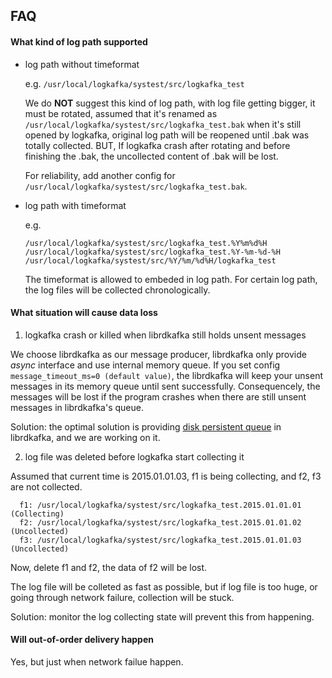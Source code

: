 ## FAQ

#### What kind of log path supported

* log path without timeformat
  
  e.g. `/usr/local/logkafka/systest/src/logkafka_test`

  We do **NOT** suggest this kind of log path, with log file getting bigger, it must be rotated, assumed that it's renamed as `/usr/local/logkafka/systest/src/logkafka_test.bak` when it's still opened by logkafka, original log path will be reopened until .bak was totally collected. BUT, If logkafka crash after rotating and before finishing the .bak, the uncollected content of .bak will be lost.
  
  For reliability, add another config for `/usr/local/logkafka/systest/src/logkafka_test.bak`.
    
* log path with timeformat

  e.g. 
  
  ```
  /usr/local/logkafka/systest/src/logkafka_test.%Y%m%d%H
  /usr/local/logkafka/systest/src/logkafka_test.%Y-%m-%d-%H
  /usr/local/logkafka/systest/src/%Y/%m/%d%H/logkafka_test
  ```
  
  The timeformat is allowed to embeded in log path. For certain log path, the log files will be collected chronologically.
  

#### What situation will cause data loss

1. logkafka crash or killed when librdkafka still holds unsent messages

We choose librdkafka as our message producer, librdkafka only provide *async* interface and use internal memory queue. If you set config `message_timeout_ms=0 (default value)`, the librdkafka will keep your unsent messages in its memory queue until sent successfully. Consequencely, the messages will be lost if the program crashes when there are still unsent messages in librdkafka's queue.

Solution: the optimal solution is providing [disk persistent queue](https://github.com/edenhill/librdkafka/issues/31) in librdkafka, and we are working on it.
  
2. log file was deleted before logkafka start collecting it

Assumed that current time is 2015.01.01.03, f1 is being collecting, and f2, f3 are not collected.

```
  f1: /usr/local/logkafka/systest/src/logkafka_test.2015.01.01.01 (Collecting)
  f2: /usr/local/logkafka/systest/src/logkafka_test.2015.01.01.02 (Uncollected)
  f3: /usr/local/logkafka/systest/src/logkafka_test.2015.01.01.03 (Uncollected)
```

Now, delete f1 and f2, the data of f2 will be lost.

The log file will be colleted as fast as possible, but if log file is too huge, or going through network failure, collection will be stuck.  

Solution: monitor the log collecting state will prevent this from happening.

#### Will out-of-order delivery happen

Yes, but just when network failue happen.

